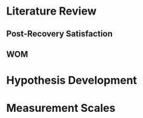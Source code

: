 
# Literature Review
## Post-Recovery Satisfaction

## WOM

# Hypothesis Development 

# Measurement Scales 
